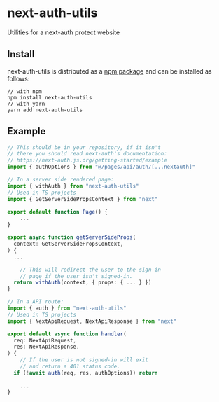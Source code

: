 # next-auth-utils

Utilities for a next-auth protect website

## Install

next-auth-utils is distributed as a
[npm package](https://www.npmjs.com/package/next-auth-utils)
and can be installed as follows:
```
// with npm
npm install next-auth-utils
// with yarn
yarn add next-auth-utils
```

## Example

```ts
// This should be in your repository, if it isn't
// there you should read next-auth's documentation:
// https://next-auth.js.org/getting-started/example
import { authOptions } from "@/pages/api/auth/[...nextauth]"

// In a server side rendered page:
import { withAuth } from "next-auth-utils"
// Used in TS projects
import { GetServerSidePropsContext } from "next"

export default function Page() {
	...
}

export async function getServerSideProps(
  context: GetServerSidePropsContext,
) {
  ...

	// This will redirect the user to the sign-in
	// page if the user isn't signed-in.
  return withAuth(context, { props: { ... } })
}

// In a API route:
import { auth } from "next-auth-utils"
// Used in TS projects
import { NextApiRequest, NextApiResponse } from "next"

export default async function handler(
  req: NextApiRequest,
  res: NextApiResponse,
) {
	// If the user is not signed-in will exit
	// and return a 401 status code.
  if (!await auth(req, res, authOptions)) return

	...
}
```
